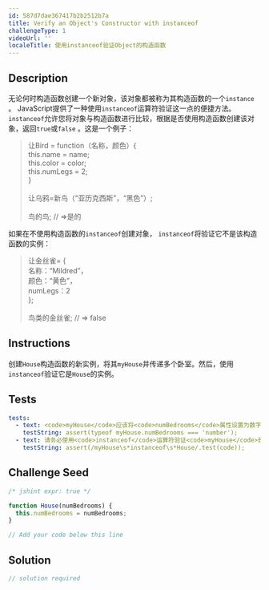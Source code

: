 ```yaml
---
id: 587d7dae367417b2b2512b7a
title: Verify an Object's Constructor with instanceof
challengeType: 1
videoUrl: ''
localeTitle: 使用instanceof验证Object的构造函数
---
```


## Description
<section id="description">无论何时构造函数创建一个新对象，该对象都被称为其构造函数的一个<code>instance</code> 。 JavaScript提供了一种使用<code>instanceof</code>运算符验证这一点的便捷方法。 <code>instanceof</code>允许您将对象与构造函数进行比较，根据是否使用构造函数创建该对象，返回<code>true</code>或<code>false</code> 。这是一个例子： <blockquote>让Bird = function（名称，颜色）{ <br> this.name = name; <br> this.color = color; <br> this.numLegs = 2; <br> } <br><br>让乌鸦=新鸟（“亚历克西斯”，“黑色”）; <br><br>鸟的鸟; // =&gt;是的</blockquote>如果在不使用构造函数的<code>instanceof</code>创建对象， <code>instanceof</code>将验证它不是该构造函数的实例： <blockquote>让金丝雀= { <br>名称：“Mildred”， <br>颜色：“黄色”， <br> numLegs：2 <br> }; <br><br>鸟类的金丝雀; // =&gt; false </blockquote></section>

## Instructions
<section id="instructions">创建<code>House</code>构造函数的新实例，将其<code>myHouse</code>并传递多个卧室。然后，使用<code>instanceof</code>验证它是<code>House</code>的实例。 </section>

## Tests
<section id='tests'>

```yml
tests:
  - text: <code>myHouse</code>应该将<code>numBedrooms</code>属性设置为数字。
    testString: assert(typeof myHouse.numBedrooms === 'number');
  - text: 请务必使用<code>instanceof</code>运算符验证<code>myHouse</code>是<code>House</code>的<code>instanceof</code> 。
    testString: assert(/myHouse\s*instanceof\s*House/.test(code));

```

</section>

## Challenge Seed
<section id='challengeSeed'>

<div id='js-seed'>

```js
/* jshint expr: true */

function House(numBedrooms) {
  this.numBedrooms = numBedrooms;
}

// Add your code below this line

```

</div>



</section>

## Solution
<section id='solution'>

```js
// solution required
```
</section>
